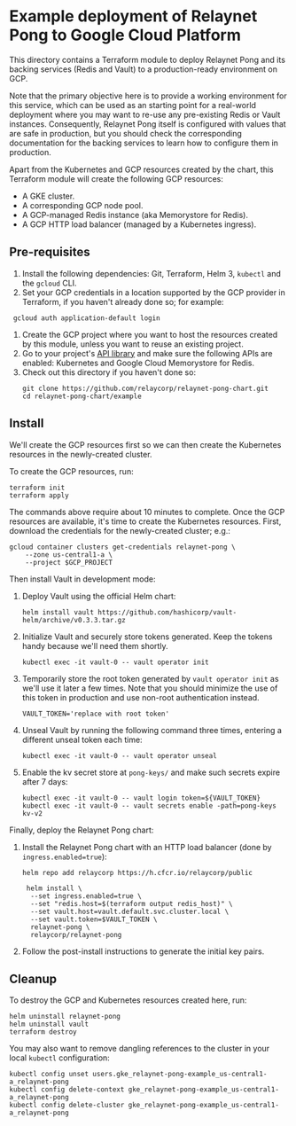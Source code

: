# Example deployment of Relaynet Pong to Google Cloud Platform

This directory contains a Terraform module to deploy Relaynet Pong and its backing services (Redis and Vault) to a production-ready environment on GCP.

Note that the primary objective here is to provide a working environment for this service, which can be used as an starting point for a real-world deployment where you may want to re-use any pre-existing Redis or Vault instances. Consequently, Relaynet Pong itself is configured with values that are safe in production, but you should check the corresponding documentation for the backing services to learn how to configure them in production.

Apart from the Kubernetes and GCP resources created by the chart, this Terraform module will create the following GCP resources:

- A GKE cluster.
- A corresponding GCP node pool.
- A GCP-managed Redis instance (aka Memorystore for Redis).
- A GCP HTTP load balancer (managed by a Kubernetes ingress).

## Pre-requisites

1. Install the following dependencies: Git, Terraform, Helm 3, `kubectl` and the `gcloud` CLI.
1. Set your GCP credentials in a location supported by the GCP provider in Terraform, if you haven't already done so; for example:
  ```
   gcloud auth application-default login
  ```
1. Create the GCP project where you want to host the resources created by this module, unless you want to reuse an existing project.
1. Go to your project's [API library](https://console.cloud.google.com/apis/library/container.googleapis.com) and make sure the following APIs are enabled: Kubernetes and Google Cloud Memorystore for Redis.
1. Check out this directory if you haven't done so:
   ```
   git clone https://github.com/relaycorp/relaynet-pong-chart.git
   cd relaynet-pong-chart/example
   ```

## Install

We'll create the GCP resources first so we can then create the Kubernetes resources in the newly-created cluster.

To create the GCP resources, run:

```
terraform init
terraform apply
```

The commands above require about 10 minutes to complete. Once the GCP resources are available, it's time to create the Kubernetes resources. First, download the credentials for the newly-created cluster; e.g.:

```
gcloud container clusters get-credentials relaynet-pong \
    --zone us-central1-a \
    --project $GCP_PROJECT
```

Then install Vault in development mode:

1. Deploy Vault using the official Helm chart:
   ```
   helm install vault https://github.com/hashicorp/vault-helm/archive/v0.3.3.tar.gz
   ```
1. Initialize Vault and securely store tokens generated. Keep the tokens handy because we'll need them shortly.
   ```
   kubectl exec -it vault-0 -- vault operator init
   ```
1. Temporarily store the root token generated by `vault operator init` as we'll use it later a few times. Note that you should minimize the use of this token in production and use non-root authentication instead.
   ```
   VAULT_TOKEN='replace with root token'
   ```
1. Unseal Vault by running the following command three times, entering a different unseal token each time:
   ```
   kubectl exec -it vault-0 -- vault operator unseal
   ```
1. Enable the kv secret store at `pong-keys/` and make such secrets expire after 7 days:
   ```
   kubectl exec -it vault-0 -- vault login token=${VAULT_TOKEN}
   kubectl exec -it vault-0 -- vault secrets enable -path=pong-keys kv-v2
   ```

Finally, deploy the Relaynet Pong chart:

1. Install the Relaynet Pong chart with an HTTP load balancer (done by `ingress.enabled=true`):
   ```
   helm repo add relaycorp https://h.cfcr.io/relaycorp/public

    helm install \
     --set ingress.enabled=true \
     --set "redis.host=$(terraform output redis_host)" \
     --set vault.host=vault.default.svc.cluster.local \
     --set vault.token=$VAULT_TOKEN \
     relaynet-pong \
     relaycorp/relaynet-pong
   ```
1. Follow the post-install instructions to generate the initial key pairs.

## Cleanup

To destroy the GCP and Kubernetes resources created here, run:

```
helm uninstall relaynet-pong
helm uninstall vault
terraform destroy
```

You may also want to remove dangling references to the cluster in your local `kubectl` configuration:

```
kubectl config unset users.gke_relaynet-pong-example_us-central1-a_relaynet-pong
kubectl config delete-context gke_relaynet-pong-example_us-central1-a_relaynet-pong
kubectl config delete-cluster gke_relaynet-pong-example_us-central1-a_relaynet-pong
```
